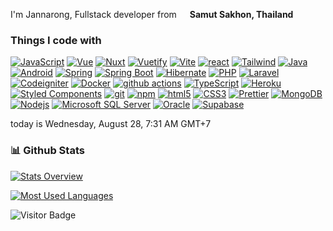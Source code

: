 <p>I'm Jannarong, Fullstack developer from <img src="https://cdn-icons-png.flaticon.com/512/197/197452.png" width="13"/> <b>Samut Sakhon, Thailand</b> </p>
<h3>Things I code with</h3>
<p>
<a href="https://www.javascript.com/"><img alt="JavaScript" src="https://img.shields.io/badge/-JavaScript-F7DF1E?style=flat-square&logo=JavaScript&logoColor=black" /></a>
<a href="https://vuejs.org/"><img alt="Vue" src="https://img.shields.io/badge/-Vue.js-4FC08D?style=flat-square&logo=vue.js&logoColor=white" /></a>
<a href="https://nuxt.com/"><img alt="Nuxt" src="https://img.shields.io/badge/-Nuxt.js-00DC82?style=flat-square&logo=Nuxt.js&logoColor=white" /></a>
<a href="https://vuetifyjs.com/en/"><img alt="Vuetify" src="https://img.shields.io/badge/-Vuetify-1867C0?style=flat-square&logo=Vuetify&logoColor=white" /></a>
<a href="https://vitejs.dev/"><img alt="Vite" src="https://img.shields.io/badge/-Vite-646CFF?style=flat-square&logo=vite&logoColor=white" /></a>
<a href="https://react.dev/"><img alt="react" src="https://img.shields.io/badge/-React-61DAFB?style=flat-square&logo=React&logoColor=black" /></a>
<a href="https://tailwindcss.com/"><img alt="Tailwind" src="https://img.shields.io/badge/- Tailwind CSS-06B6D4?style=flat-square&logo=Tailwind CSS&logoColor=white" /></a>
<a href="https://www.java.com/"><img alt="Java" src="https://img.shields.io/badge/-Java-137CBD?style=flat-square&logo=Java&logoColor=white" /></a>
<a href="https://www.android.com/"><img alt="Android" src="https://img.shields.io/badge/-Android-3DDC84?style=flat-square&logo=Android&logoColor=white" /></a>
<a href="https://spring.io/"><img alt="Spring" src="https://img.shields.io/badge/-Spring-6DB33F?style=flat-square&logo=Spring&logoColor=white" /></a>
<a href="https://spring.io/projects/spring-boot"><img alt="Spring Boot" src="https://img.shields.io/badge/-Spring Boot-6DB33F?style=flat-square&logo=Spring Boot&logoColor=white" /></a>
<a href="https://hibernate.org/"><img alt="Hibernate" src="https://img.shields.io/badge/-Hibernate-59666C?style=flat-square&logo=Hibernate&logoColor=white" /></a>
<a href="https://www.php.net/"><img alt="PHP" src="https://img.shields.io/badge/-PHP-777BB4?style=flat-square&logo=PHP&logoColor=white" /></a>
<a href="https://laravel.com/"><img alt="Laravel" src="https://img.shields.io/badge/-Laravel-FF2D20?style=flat-square&logo=Laravel&logoColor=white" /></a>
<a href="https://codeigniter.com/"><img alt="Codeigniter" src="https://img.shields.io/badge/-Codeigniter-EF4223?style=flat-square&logo=Codeigniter&logoColor=white" /></a>
<a href="https://www.docker.com/"><img alt="Docker" src="https://img.shields.io/badge/-Docker-46a2f1?style=flat-square&logo=docker&logoColor=white" /></a>
<a href="https://docs.github.com/en/actions"><img alt="github actions" src="https://img.shields.io/badge/-Github_Actions-2088FF?style=flat-square&logo=github-actions&logoColor=white" /></a>
<a href="https://www.typescriptlang.org/"><img alt="TypeScript" src="https://img.shields.io/badge/-TypeScript-007ACC?style=flat-square&logo=typescript&logoColor=white" /></a>
<a href="https://www.heroku.com/"><img alt="Heroku" src="https://img.shields.io/badge/-Heroku-430098?style=flat-square&logo=heroku&logoColor=white" /></a>
<a href="https://styled-components.com/"><img alt="Styled Components" src="https://img.shields.io/badge/-Styled_Components-db7092?style=flat-square&logo=styled-components&logoColor=white" /></a>
<a href="https://git-scm.com/"><img alt="git" src="https://img.shields.io/badge/-Git-F05032?style=flat-square&logo=git&logoColor=white" /></a>
<a href="https://www.npmjs.com/"><img alt="npm" src="https://img.shields.io/badge/-NPM-CB3837?style=flat-square&logo=npm&logoColor=white" /></a>
<a href="#"><img alt="html5" src="https://img.shields.io/badge/-HTML5-E34F26?style=flat-square&logo=html5&logoColor=white" /></a>
<a href="#"><img alt="CSS3" src="https://img.shields.io/badge/-CSS-1572B6?style=flat-square&logo=CSS3&logoColor=white" /></a>
<a href="https://prettier.io/"><img alt="Prettier" src="https://img.shields.io/badge/-Prettier-F7B93E?style=flat-square&logo=prettier&logoColor=white" /></a>
<a href="https://www.mongodb.com/"><img alt="MongoDB" src="https://img.shields.io/badge/-MongoDB-13aa52?style=flat-square&logo=mongodb&logoColor=white" /></a>
<a href="https://nodejs.org/en"><img alt="Nodejs" src="https://img.shields.io/badge/-Nodejs-43853d?style=flat-square&logo=Node.js&logoColor=white" /></a>
<a href="https://www.microsoft.com/en-us/sql-server/sql-server-downloads"><img alt="Microsoft SQL Server" src="https://img.shields.io/badge/-Microsoft SQL Server-CC2927?style=flat-square&logo=Microsoft SQL Server&logoColor=white" /></a>
<a href="https://www.oracle.com/"><img alt="Oracle" src="https://img.shields.io/badge/-Oracle-F80000?style=flat-square&logo=Oracle&logoColor=white" /></a>
<a href="https://supabase.com/"><img alt="Supabase" src="https://img.shields.io/badge/-Supabase-3ECF8E?style=flat-square&logo=Supabase&logoColor=white" /></a>
</p>

today is Wednesday, August 28, 7:31 AM GMT+7

### 📊 Github Stats
<a href='https://github.com/icedzax'>
  
![Stats Overview](https://github-readme-stats.vercel.app/api?username=icedzax&show_icons=true) 

![Most Used Languages](https://github-readme-stats.vercel.app/api/top-langs/?username=icedzax&layout=compact)
</a>

![Visitor Badge](https://visitor-badge.laobi.icu/badge?page_id=icedzax)
